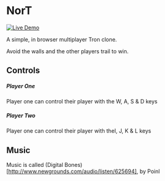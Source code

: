 # NorT

[![Live Demo](https://img.shields.io/badge/demo-online-green.svg)](http://brogand1993.github.io/NorT/)

A simple, in browser multiplayer Tron clone. 

Avoid the walls and the other players trail to win.

## Controls

##### Player One

Player one can control their player with the W, A, S & D keys

##### Player Two

Player one can control their player with theI, J, K & L keys

## Music

Music is called (Digital Bones)[http://www.newgrounds.com/audio/listen/625694], by Poinl 
